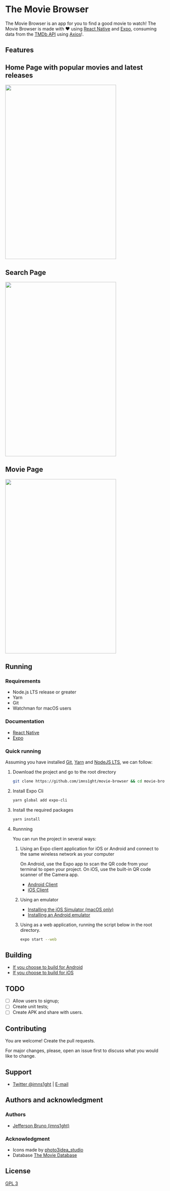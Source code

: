 # The Movie Browser

The Movie Browser is an app for you to find a good movie to watch! The Movie Browser is made with ❤️ using [React Native](https://reactnative.dev/) and [Expo](https://expo.io/), consuming data from the [TMDb API](https://developers.themoviedb.org/3) using [Axios](https://github.com/axios/axios)!.

## Features

## Home Page with popular movies and latest releases

  <img src="assets/readme/tablet-home.gif" width="350" height="550"/>

## Search Page

<img src="assets/readme/tablet-search.gif" width="350" height="550"/>

## Movie Page

<img src="assets/readme/tablet-movie.gif" width="350" height="550"/>

## Running

### Requirements

- Node.js LTS release or greater
- Yarn
- Git
- Watchman for macOS users

### Documentation

- [React Native](https://reactnative.dev/docs/environment-setup)
- [Expo](https://docs.expo.io/distribution/building-standalone-apps/#1-install-expo-cli)

### Quick running

Assuming you have installed [Git](https://git-scm.com/), [Yarn](https://classic.yarnpkg.com/en/docs/install#alternatives-stable) and [NodeJS LTS](https://nodejs.org/en/), we can follow:

1. Download the project and go to the root directory

   ```bash
   git clone https://github.com/imns1ght/movie-browser && cd movie-browser/
   ```

2. Install Expo Cli

   ```bash
   yarn global add expo-cli
   ```

3. Install the required packages

   ```bash
   yarn install
   ```

4. Runnning

   You can run the project in several ways:

   1. Using an Expo client application for iOS or Android and connect to the same wireless network as your computer

      On Android, use the Expo app to scan the QR code from your terminal to open your project. On iOS, use the built-in QR code scanner of the Camera app.

      - [Android Client](https://play.google.com/store/apps/details?id=host.exp.exponent)
      - [iOS Client](https://search.itunes.apple.com/WebObjects/MZContentLink.woa/wa/link?path=apps%2fexponent)

   2. Using an emulator

      - [Installing the iOS Simulator (macOS only)](https://docs.expo.io/workflow/ios-simulator/)
      - [Installing an Android emulator](https://docs.expo.io/workflow/android-studio-emulator/)

   3. Using as a web application, running the script below in the root directory.

      ```bash
      expo start --web
      ```

## Building

- [If you choose to build for Android](https://docs.expo.io/distribution/building-standalone-apps/#if-you-choose-to-build-for-android)
- [If you choose to build for iOS](https://docs.expo.io/distribution/building-standalone-apps/#if-you-choose-to-build-for-ios)

## TODO

- [ ] Allow users to signup;
- [ ] Create unit tests;
- [ ] Create APK and share with users.

## Contributing

You are welcome! Create the pull requests.

For major changes, please, open an issue first to discuss what you would like to change.

## Support

- [Twitter @imns1ght](https://twitter.com/imns1ght) | [E-mail](mailto:jeffersonbrunoit@gmail.com)

## Authors and acknowledgment

### Authors

- [Jefferson Bruno (imns1ght)](https://jeffersonbruno.com)

### Acknowledgment

- Icons made by [photo3idea_studio](https://www.flaticon.com/authors/photo3idea-studio)
- Database [The Movie Database](https://www.themoviedb.org/)

## License

[GPL 3](https://choosealicense.com/licenses/gpl-3.0/)
